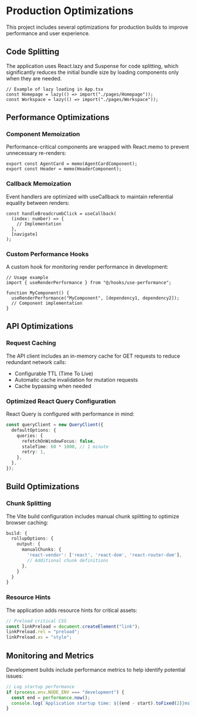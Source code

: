 # Production Optimizations

This project includes several optimizations for production builds to improve performance and user experience.

## Code Splitting

The application uses React.lazy and Suspense for code splitting, which significantly reduces the initial bundle size by loading components only when they are needed.

```tsx
// Example of lazy loading in App.tsx
const Homepage = lazy(() => import("./pages/Homepage"));
const Workspace = lazy(() => import("./pages/Workspace"));
```

## Performance Optimizations

### Component Memoization

Performance-critical components are wrapped with React.memo to prevent unnecessary re-renders:

```tsx
export const AgentCard = memo(AgentCardComponent);
export const Header = memo(HeaderComponent);
```

### Callback Memoization

Event handlers are optimized with useCallback to maintain referential equality between renders:

```tsx
const handleBreadcrumbClick = useCallback(
  (index: number) => {
    // Implementation
  },
  [navigate]
);
```

### Custom Performance Hooks

A custom hook for monitoring render performance in development:

```tsx
// Usage example
import { useRenderPerformance } from "@/hooks/use-performance";

function MyComponent() {
  useRenderPerformance("MyComponent", [dependency1, dependency2]);
  // Component implementation
}
```

## API Optimizations

### Request Caching

The API client includes an in-memory cache for GET requests to reduce redundant network calls:

- Configurable TTL (Time To Live)
- Automatic cache invalidation for mutation requests
- Cache bypassing when needed

### Optimized React Query Configuration

React Query is configured with performance in mind:

```typescript
const queryClient = new QueryClient({
  defaultOptions: {
    queries: {
      refetchOnWindowFocus: false,
      staleTime: 60 * 1000, // 1 minute
      retry: 1,
    },
  },
});
```

## Build Optimizations

### Chunk Splitting

The Vite build configuration includes manual chunk splitting to optimize browser caching:

```typescript
build: {
  rollupOptions: {
    output: {
      manualChunks: {
        'react-vendor': ['react', 'react-dom', 'react-router-dom'],
        // Additional chunk definitions
      },
    }
  }
}
```

### Resource Hints

The application adds resource hints for critical assets:

```typescript
// Preload critical CSS
const linkPreload = document.createElement("link");
linkPreload.rel = "preload";
linkPreload.as = "style";
```

## Monitoring and Metrics

Development builds include performance metrics to help identify potential issues:

```typescript
// Log startup performance
if (process.env.NODE_ENV === "development") {
  const end = performance.now();
  console.log(`Application startup time: ${(end - start).toFixed(2)}ms`);
}
```
